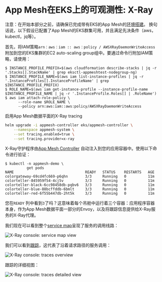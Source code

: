 # App Mesh在EKS上的可观测性: X-Ray

注意：在开始本部分之前，请确保已完成带有EKS的App Mesh的[环境搭建](base.md)。 换句话说，以下假设已配置了App Mesh的EKS群集可用，并且满足先决条件（aws，kubectl，jq等）。

首先，将IAM策略`arn：aws：iam :: aws：policy / AWSXRayDaemonWriteAccess`附加到您的EKS集群的EC2 auto-scaling group组中。要通过命令行附加IAM策略，请使用：
```
$ INSTANCE_PROFILE_PREFIX=$(aws cloudformation describe-stacks | jq -r '.Stacks[].StackName' | grep eksctl-appmeshtest-nodegroup-ng)
$ INSTANCE_PROFILE_NAME=$(aws iam list-instance-profiles | jq -r '.InstanceProfiles[].InstanceProfileName' | grep $INSTANCE_PROFILE_PREFIX)
$ ROLE_NAME=$(aws iam get-instance-profile --instance-profile-name $INSTANCE_PROFILE_NAME | jq -r '.InstanceProfile.Roles[] | .RoleName')
$ aws iam attach-role-policy \
      --role-name $ROLE_NAME \
      --policy arn:aws:iam::aws:policy/AWSXRayDaemonWriteAccess
```

启用App Mesh数据平面的X-Ray tracing

```sh
helm upgrade -i appmesh-controller eks/appmesh-controller \
    --namespace appmesh-system \
    --set tracing.enabled=true \
    --set tracing.provider=x-ray
```

X-Ray守护程序由[App Mesh Controller](https://github.com/aws/aws-app-mesh-controller-for-k8s) 自动注入到您的应用容器中。使用以下命令进行验证：

```
$ kubectl -n appmesh-demo \
          get pods
NAME                                 READY   STATUS    RESTARTS   AGE
colorgateway-69cd4fc669-p6qhn        3/3     Running   0          11m
colorteller-845959f54-4cj5v          3/3     Running   0          11m
colorteller-black-6cc98458db-pqbv6   3/3     Running   0          11m
colorteller-blue-88bcffddb-6bmlt     3/3     Running   0          11m
colorteller-red-6f55b447db-2ht5k     3/3     Running   0          11m
```

您在`READY` 列中看到`3`了吗？这意味着每个吊舱中运行着三个容器：应用程序容器本身，作为App Mesh数据平面一部分的Envoy，以及将跟踪信息提供给X-Ray服务的X-Ray代理。

我们现在可以看到整个[service map](https://docs.aws.amazon.com/xray/latest/devguide/xray-console.html#xray-console-servicemap)呈现了服务的调用线路：

![X-Ray console: service map view](xray-service-map.png)

我们可以看到[跟踪](https://docs.aws.amazon.com/xray/latest/devguide/xray-concepts.html#xray-concepts-traces)，这代表了沿着请求路径的服务调用：

![X-Ray console: traces overview](xray-traces-0.png)

跟踪的详细视图：

![X-Ray console: traces detailed view](xray-traces-1.png)
